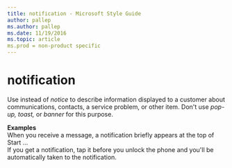 ```yaml
---
title: notification - Microsoft Style Guide
author: pallep
ms.author: pallep
ms.date: 11/19/2016
ms.topic: article
ms.prod = non-product specific
---
```


# notification

Use instead of *notice* to describe information displayed to a customer about communications, contacts, a service problem, or other item. Don't use *pop-up, toast,* or *banner* for this purpose.

**Examples**  
When you receive a message, a notification briefly appears at the top of Start ...  
If you get a notification, tap it before you unlock the phone and you'll be automatically taken to the notification.
